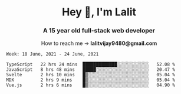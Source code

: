 <h1 align="center">Hey 👋, I'm Lalit</h1>
<h3 align="center">A 15 year old full-stack web developer</h3>

<p align="center">How to reach me → <strong>lalitvijay9480@gmail.com</strong></p>

<!--START_SECTION:waka-->
```text
Week: 18 June, 2021 - 24 June, 2021

TypeScript   22 hrs 24 mins  █████████████░░░░░░░░░░░░   52.08 % 
JavaScript   8 hrs 48 mins   █████░░░░░░░░░░░░░░░░░░░░   20.47 % 
Svelte       2 hrs 10 mins   █▒░░░░░░░░░░░░░░░░░░░░░░░   05.04 % 
MDX          2 hrs 9 mins    █▒░░░░░░░░░░░░░░░░░░░░░░░   05.04 % 
Vue.js       2 hrs 6 mins    █▒░░░░░░░░░░░░░░░░░░░░░░░   04.90 % 
```
<!--END_SECTION:waka-->
